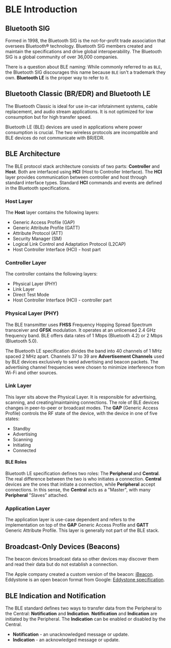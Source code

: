 # BLE Introduction

## Bluetooth SIG

Formed in 1998, the Bluetooth SIG is the not-for-profit trade association that oversees Bluetooth® technology. Bluetooth SIG members created and maintain the specifications and drive global interoperability. The Bluetooth SIG is a global community of over 36,000 companies. 

There is a question about BLE naming: While commonly referred to as `BLE`, the Bluetooth SIG discourages this name because `BLE` isn't a trademark they own. **Bluetooth LE** is the proper way to refer to it.


## Bluetooth Classic (BR/EDR) and Bluetooth LE

The Bluetooth Classic is ideal for use in-car infotainment systems, cable replacement, and audio stream applications. It is not optimized for low consumption but for high transfer speed.

Bluetooth LE (BLE) devices are used in applications where power consumption is crucial. The two wireless protocols are incompatible and BLE devices do not communicate with BR/EDR.

## BLE Architecture

The BLE protocol stack architecture consists of two parts: **Controller** and **Host**. Both are interfaced using **HCI** (Host to Controller Interface). The **HCI** layer provides communication between controller and host through standard interface types. Standard **HCI** commands and events are defined in the Bluetooth specifications.

<rk-img
  src="/assets/images/rui3/ble_examples/ble-stack.png"
  width="70%"
  caption="BLE protocol stack architecture"
/>
### Host Layer

The **Host** layer contains the following layers:

- Generic Access Profile (GAP)
- Generic Attribute Profile (GATT)
- Attribute Protocol (ATT)
- Security Manager (SM)
- Logical Link Control and Adaptation Protocol (L2CAP)
- Host Controller Interface (HCI) - host part

### Controller Layer

The controller contains the following layers:
- Physical Layer (PHY)
- Link Layer
- Direct Test Mode
- Host Controller Interface (HCI) - controller part


### Physical Layer (PHY)

The BLE transmitter uses **FHSS** Frequency Hopping Spread Spectrum transceiver and **GFSK** modulation. It operates at an unlicensed 2.4&nbsp;GHz frequency band. BLE offers data rates of 1&nbsp;Mbps (Bluetooth 4.2) or 2&nbsp;Mbps (Bluetooth 5.0).

The Bluetooth LE specification divides the band into 40 channels of 1&nbsp;MHz spaced 2&nbsp;MHz apart. Channels 37 to 39 are **Advertisement Channels** used by BLE devices exclusively to send advertising and beacon packets. The advertising channel frequencies were chosen to minimize interference from Wi-Fi and other sources.

<rk-img
  src="/assets/images/rui3/ble_examples/ble-channels.png"
  width="80%"
  caption="BLE channels"
/>


### Link Layer

This layer sits above the Physical Layer. It is responsible for advertising, scanning, and creating/maintaining connections. The role of BLE devices changes in peer-to-peer or broadcast modes. The **GAP** (Generic Access Profile) controls the RF state of the device, with the device in one of five states:

- Standby
- Advertising
- Scanning
- Initiating
- Connected

<rk-img
  src="/assets/images/rui3/ble_examples/ble-ll-states.png"
  width="55%"
  caption="BLE link layer states"
/>

#### BLE Roles

Bluetooth LE specification defines two roles: The **Peripheral** and **Central**. The real difference between the two is who initiates a connection. **Central** devices are the ones that initiate a connection, while **Peripheral** accept connections. In this sense, the **Central** acts as a "Master", with many **Peripheral** "Slaves" attached.

### Application Layer

The application layer is use-case dependent and refers to the implementation on top of the **GAP** Generic Access Profile and **GATT** Generic Attribute Profile. This layer is generally not part of the BLE stack.

## Broadcast-Only Devices (Beacons)

The beacon devices broadcast data so other devices may discover them and read their data but do not establish a connection.

The Apple company created a custom version of the beacon: [iBeacon](https://developer.apple.com/ibeacon/).  
Eddystone is an open beacon format from Google: [Eddystone specification](https://github.com/google/eddystone).

## BLE Indication and Notification

The BLE standard defines two ways to transfer data from the Peripheral to the Central: **Notification** and **Indication**. **Notification** and **Indication** are initiated by the Peripheral. The **Indication** can be enabled or disabled by the Central.

- **Notification** - an unacknowledged message or update.
- **Indication** - an acknowledged message or update.

<rk-img
  src="/assets/images/rui3/ble_examples/notif-indic.png"
  width="50%"
  caption="BLE indication and notification"
/>
